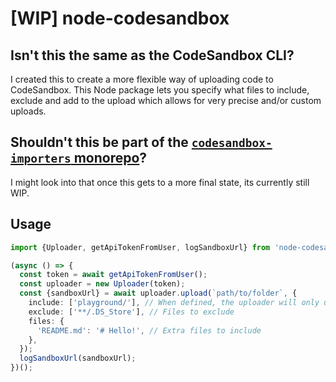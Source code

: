# [WIP] node-codesandbox

## Isn't this the same as the CodeSandbox CLI?

I created this to create a more flexible way of uploading code to CodeSandbox. This Node package lets you specify what files to include, exclude and add to the upload which allows for very precise and/or custom uploads.

## Shouldn't this be part of the [`codesandbox-importers` monorepo](https://github.com/codesandbox/codesandbox-importers)?

I might look into that once this gets to a more final state, its currently still WIP.

## Usage

```ts
import {Uploader, getApiTokenFromUser, logSandboxUrl} from 'node-codesandbox';

(async () => {
  const token = await getApiTokenFromUser();
  const uploader = new Uploader(token);
  const {sandboxUrl} = await uploader.upload(`path/to/folder`, {
    include: ['playground/'], // When defined, the uploader will only upload these files
    exclude: ['**/.DS_Store'], // Files to exclude
    files: {
      'README.md': '# Hello!', // Extra files to include
    },
  });
  logSandboxUrl(sandboxUrl);
})();
```
